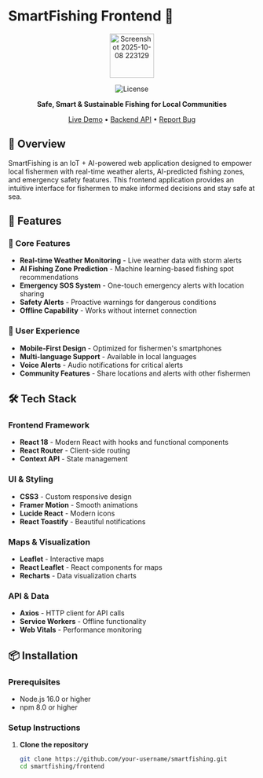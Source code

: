 # SmartFishing Frontend 🎣

<div align="center">

<img width="90" height="90" alt="Screenshot 2025-10-08 223129" src="https://github.com/user-attachments/assets/82695f74-6f2d-4ce7-bb11-9e7b3f2075e7" />

![License](https://img.shields.io/badge/License-MIT-green)

**Safe, Smart & Sustainable Fishing for Local Communities**

[Live Demo](https://your-username.github.io/smartfishing) • [Backend API](https://github.com/your-username/smartfishing-backend) • [Report Bug](https://github.com/your-username/smartfishing/issues)

</div>

## 📖 Overview

SmartFishing is an IoT + AI-powered web application designed to empower local fishermen with real-time weather alerts, AI-predicted fishing zones, and emergency safety features. This frontend application provides an intuitive interface for fishermen to make informed decisions and stay safe at sea.

## 🚀 Features

### 🌊 Core Features
- **Real-time Weather Monitoring** - Live weather data with storm alerts
- **AI Fishing Zone Prediction** - Machine learning-based fishing spot recommendations
- **Emergency SOS System** - One-touch emergency alerts with location sharing
- **Safety Alerts** - Proactive warnings for dangerous conditions
- **Offline Capability** - Works without internet connection

### 📱 User Experience
- **Mobile-First Design** - Optimized for fishermen's smartphones
- **Multi-language Support** - Available in local languages
- **Voice Alerts** - Audio notifications for critical alerts
- **Community Features** - Share locations and alerts with other fishermen

## 🛠 Tech Stack

### Frontend Framework
- **React 18** - Modern React with hooks and functional components
- **React Router** - Client-side routing
- **Context API** - State management

### UI & Styling
- **CSS3** - Custom responsive design
- **Framer Motion** - Smooth animations
- **Lucide React** - Modern icons
- **React Toastify** - Beautiful notifications

### Maps & Visualization
- **Leaflet** - Interactive maps
- **React Leaflet** - React components for maps
- **Recharts** - Data visualization charts

### API & Data
- **Axios** - HTTP client for API calls
- **Service Workers** - Offline functionality
- **Web Vitals** - Performance monitoring

## 📦 Installation

### Prerequisites
- Node.js 16.0 or higher
- npm 8.0 or higher

### Setup Instructions

1. **Clone the repository**
   ```bash
   git clone https://github.com/your-username/smartfishing.git
   cd smartfishing/frontend
